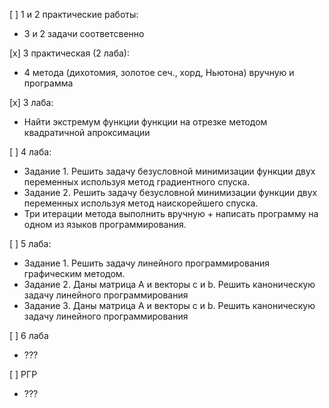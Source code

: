 [ ] 1 и 2 практические работы:
- 3 и 2 задачи соответсвенно

[x] 3 практическая (2 лаба):
- 4 метода (дихотомия, золотое сеч., хорд, Ньютона) вручную и программа

[x] 3 лаба:
- Найти экстремум функции функции на отрезке методом квадратичной апроксимации

[ ] 4 лаба:
- Задание 1. Решить задачу безусловной минимизации функции двух переменных используя метод градиентного спуска.
- Задание 2. Решить задачу безусловной минимизации функции двух переменных используя метод наискорейшего спуска.
- Три итерации метода выполнить вручную + написать программу на одном из языков программирования.

[ ] 5 лаба:
- Задание 1. Решить задачу линейного программирования графическим
методом.
- Задание 2. Даны матрица А и векторы c и b. Решить каноническую задачу
линейного программирования
- Задание 3. Даны матрица А и векторы c и b. Решить каноническую задачу
линейного программирования

[ ] 6 лаба
- ???

[ ] РГР
- ???